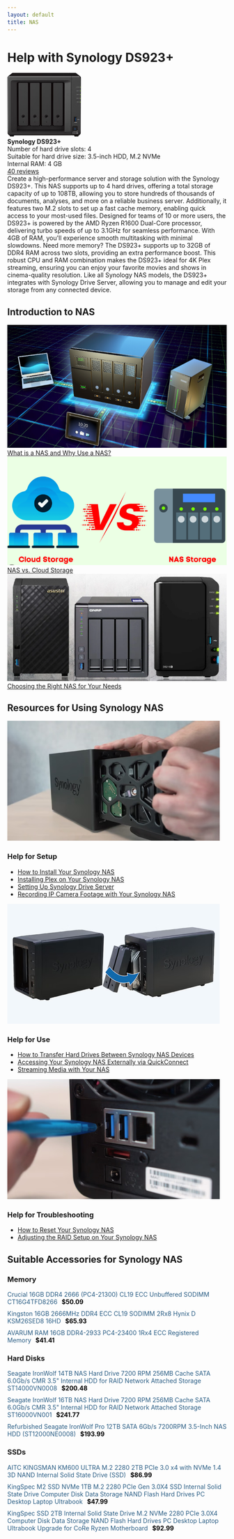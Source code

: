 ```yaml
---
layout: default
title: NAS
---
```


<div id="nasbox">
    <h1>Help with Synology DS923+</h1>
    <div class="product-info">
        <img src="image-50.png" alt="Synology DS923+">
        <div class="details">
            <strong>Synology DS923+</strong><br>
            <span>Number of hard drive slots: 4</span><br>
            <span>Suitable for hard drive size: 3.5-inch HDD, M.2 NVMe</span><br>
            <span>Internal RAM: 4 GB</span><br>
            <a href="#">40 reviews</a>
        </div>
    </div>
    <div class="description">Create a high-performance server and storage solution with the Synology DS923+. This NAS supports up to 4 hard drives, offering a total storage capacity of up to 108TB, allowing you to store hundreds of thousands of documents, analyses, and more on a reliable business server. Additionally, it features two M.2 slots to set up a fast cache memory, enabling quick access to your most-used files. Designed for teams of 10 or more users, the DS923+ is powered by the AMD Ryzen R1600 Dual-Core processor, delivering turbo speeds of up to 3.1GHz for seamless performance. With 4GB of RAM, you'll experience smooth multitasking with minimal slowdowns. Need more memory? The DS923+ supports up to 32GB of DDR4 RAM across two slots, providing an extra performance boost. This robust CPU and RAM combination makes the DS923+ ideal for 4K Plex streaming, ensuring you can enjoy your favorite movies and shows in cinema-quality resolution. Like all Synology NAS models, the DS923+ integrates with Synology Drive Server, allowing you to manage and edit your storage from any connected device.</div>
    <div class="tips">
        <h2>Introduction to NAS</h2>
        <div class="tip-card">
            <div>
                <img src="image-55.png" alt="How do you transfer drives from your old Synology NAS?">
                <a href="/nas/What-is-NAS.html">What is a NAS and Why Use a NAS?</a>
            </div>
            <div>
                <img src="image-54.png" alt="How do you install your Synology NAS?">
                <a href="/nas/NAS-CloudStorage.html">NAS vs. Cloud Storage</a>
            </div>
            <div>
                <img src="image-53.png" alt="How do you install your Synology NAS?">
                <a href="/nas/ChoosingtheRightNASforYourNeeds.html">Choosing the Right NAS for Your Needs</a>
            </div>
        </div>
    </div>
    <h2>Resources for Using Synology NAS</h2>
    <div class="subjects">
        <div class="subject-card">
            <img src="image-48.png" alt="Help with installation">
            <h3>Help for Setup</h3>
            <ul>
                <li><a href="/nas/HowtoInstallYourSynologyNAS.html">How to Install Your Synology NAS</a></li>
                <li><a href="/nas/InstallingPlexonYourSynologyNAS.html">Installing Plex on Your Synology NAS</a></li>
                <li><a href="/nas/SettingUpSynologyDriveServer.html">Setting Up Synology Drive Server</a></li>
                <li><a href="/nas/RecordingIPCameraFootagewithYourSynologyNAS.html">Recording IP Camera Footage with Your Synology NAS</a></li>
            </ul>
        </div>
        <div class="subject-card">
            <img src="image-47.png" alt="Help with use">
            <h3>Help for Use</h3>
            <ul>
                <li><a href="/nas/HowtoTransferHardDrivesBetweenSynologyNASDevices.html">How to Transfer Hard Drives Between Synology NAS Devices</a></li>
                <li><a href="/nas/AccessingYourSynologyNASExternallyviaQuickConnect.html">Accessing Your Synology NAS Externally via QuickConnect</a></li>
                <li><a href="/nas/StreamingMediawithYourNAS.html">Streaming Media with Your NAS</a></li>
            </ul>
        </div>
        <div class="subject-card">
            <img src="image-49.png" alt="Help with problems">
            <h3>Help for Troubleshooting</h3>
            <ul>
                <li><a href="/nas/How-to-reset-your-Synology-NAS.html">How to Reset Your Synology NAS</a></li>
                <li><a href="/nas/AdjustingtheRAIDSetuponYourSynologyNAS.html">Adjusting the RAID Setup on Your Synology NAS</a></li>
            </ul>
        </div>
    </div>
    <h2>Suitable Accessories for Synology NAS</h2>
    <div class="subjects"><div><h3>Memory</h3><ul style="list-style-type: none; padding-left: 0px;"><li style="margin-bottom: 10px;"><a href="https://www.newegg.com/crucial-16gb-260-pin-ddr4-so-dimm/p/0RN-0005-008N2?Item=9SIAWKTK1F6419" style="text-decoration: none; color: rgb(42, 93, 132);">Crucial 16GB DDR4 2666 (PC4-21300) CL19 ECC Unbuffered SODIMM CT16G4TFD8266</a><span style="color: black; margin-left: 10px; font-weight: bold;">$50.09</span></li><li style="margin-bottom: 10px;"><a href="https://www.newegg.com/kingston-16gb/p/1B4-00M4-003Y3?Item=9SIA24GK8V1385" style="text-decoration: none; color: rgb(42, 93, 132);">Kingston 16GB 2666MHz DDR4 ECC CL19 SODIMM 2Rx8 Hynix D KSM26SED8 16HD</a><span style="color: black; margin-left: 10px; font-weight: bold;">$65.93</span></li><li style="margin-bottom: 10px;"><a href="https://www.newegg.com/avarum-16gb/p/1X5-00CY-00NS6?Item=9SIAD8UK6P6367" style="text-decoration: none; color: rgb(42, 93, 132);">AVARUM RAM 16GB DDR4-2933 PC4-23400 1Rx4 ECC Registered Memory</a><span style="color: black; margin-left: 10px; font-weight: bold;">$41.41</span></li></ul></div><div><h3>Hard Disks</h3><ul style="list-style-type: none; padding-left: 0px;"><li style="margin-bottom: 10px;"><a href="https://www.newegg.com/seagate-ironwolf-st14000vn0008-14tb/p/N82E16822184759" style="text-decoration: none; color: rgb(42, 93, 132);">Seagate IronWolf 14TB NAS Hard Drive 7200 RPM 256MB Cache SATA 6.0Gb/s CMR 3.5" Internal HDD for RAID Network Attached Storage ST14000VN0008</a><span style="color: black; margin-left: 10px; font-weight: bold;">$200.48</span></li><li style="margin-bottom: 10px;"><a href="https://www.newegg.com/seagate-ironwolf-st16000vn001-16tb/p/N82E16822184805" style="text-decoration: none; color: rgb(42, 93, 132);">Seagate IronWolf 16TB NAS Hard Drive 7200 RPM 256MB Cache SATA 6.0Gb/s CMR 3.5" Internal HDD for RAID Network Attached Storage ST16000VN001</a><span style="color: black; margin-left: 10px; font-weight: bold;">$241.77</span></li><li style="margin-bottom: 10px;"><a href="https://www.newegg.com/seagate-ironwolf-pro-st12000ne0008-2jl101-500-12tb/p/1Z4-002P-022K0" style="text-decoration: none; color: rgb(42, 93, 132);">Refurbished Seagate IronWolf Pro 12TB SATA 6Gb/s 7200RPM 3.5-Inch NAS HDD (ST12000NE0008)</a><span style="color: black; margin-left: 10px; font-weight: bold;">$193.99</span></li></ul></div><div><h3>SSDs</h3><ul style="list-style-type: none; padding-left: 0px;"><li style="margin-bottom: 10px;"><a href="https://www.newegg.com/aitc-kingsman-2tb-km600/p/0D9-00ZF-00014?Item=9SIBDCSJJY6194" style="text-decoration: none; color: rgb(42, 93, 132);">AITC KINGSMAN KM600 ULTRA M.2 2280 2TB PCIe 3.0 x4 with NVMe 1.4 3D NAND Internal Solid State Drive (SSD)</a><span style="color: black; margin-left: 10px; font-weight: bold;">$86.99</span></li><li style="margin-bottom: 10px;"><a href="https://www.newegg.com/kingspec-1tb-ne-series/p/0D9-000D-00123?Item=9SIB1V8FH29221" style="text-decoration: none; color: rgb(42, 93, 132);">KingSpec M2 SSD NVMe 1TB M.2 2280 PCIe Gen 3.0X4 SSD Internal Solid State Drive Computer Disk Data Storage NAND Flash Hard Drives PC Desktop Laptop Ultrabook</a><span style="color: black; margin-left: 10px; font-weight: bold;">$47.99</span></li><li style="margin-bottom: 10px;"><a href="https://www.newegg.com/kingspec-2tb/p/0D9-000D-00151?Item=9SIB1V8HP68401" style="text-decoration: none; color: rgb(42, 93, 132);">KingSpec SSD 2TB Internal Solid State Drive M.2 NVMe 2280 PCIe  3.0X4 Computer Disk Data Storage NAND Flash Hard Drives PC Desktop Laptop Ultrabook Upgrade for CoRe Ryzen Motherboard</a><span style="color: black; margin-left: 10px; font-weight: bold;">$92.99</span></li></ul></div>
    </div>
</div>